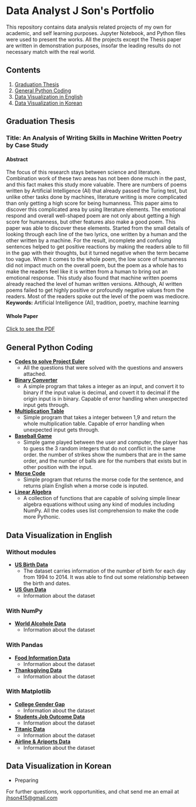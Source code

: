 # Data Analyst J Son's Portfolio
This repository contains data analysis related projects of my own for academic, and self learning purposes. Jupyter Notebook, and Python files were used to present the works. All the projects except the Thesis paper are written in demonstration purposes, insofar the leading results do not necessary match with the real world.  

## Contents
1. [Graduation Thesis](#graduation-thesis)
2. [General Python Coding](#general-python-coding)
3. [Data Visualization in English](#data-visualization-in-english)
4. [Data Visualization in Korean](#data-visualization-in-korean)

## Graduation Thesis
### Title: An Analysis of Writing Skills in Machine Written Poetry by Case Study
#### Abstract
The focus of this research stays between science and literature. Combination work of these two areas has not been done much in the past, and this fact makes this study more valuable. There are numbers of poems written by Artificial Intelligence (AI) that already passed the Turing test, but unlike other tasks done by machines, literature writing is more complicated than only getting a high score for being humanness. This paper aims to discover this complicated area by using literature elements. The emotional respond and overall well-shaped poem are not only about getting a high score for humanness, but other features also make a good poem. This paper was able to discover these elements. Started from the small details of looking through each line of the two lyrics, one written by a human and the other written by a machine. For the result, incomplete and confusing sentences helped to get positive reactions by making the readers able to fill in the gap with their thoughts, but it turned negative when the term became too vague. When it comes to the whole poem, the low score of humanness did not impact much on the overall poem, but the poem as a whole has to make the readers feel like it is written from a human to bring out an emotional response. This study also found that machine written poems already reached the level of human written versions. Although, AI written poems failed to get highly positive or profoundly negative values from the readers. Most of the readers spoke out the level of the poem was mediocre.  
**Keywords:** Artificial Intelligence (AI), tradition, poetry, machine learning  
#### Whole Paper
[Click to see the PDF](./graduation_thesis/graduation_thesis.pdf)

## General Python Coding
- [**Codes to solve Project Euler**](./python_work/project_euler/)
  - All the questions that were solved with the questions and answers attached.
- **[Binary Converter](./python_work/1.binary_converter.py)**  
  - A simple program that takes a integer as an input, and convert it to binary if the input value is decimal, and covert it to decimal if the origin input is in binary. Capable of error handling when unexpected input gets through.
- **[Multiplication Table](./python_work/2.multiplication_table.py)**
  - Simple program that takes a integer between 1,9 and return the whole multiplication table. Capable of error handling when unexpected input gets through.
- **[Baseball Game](./python_work/3.baseball_game.py)**
  - Simple game played between the user and computer, the player has to guess the 3 random integers that do not conflict in the same order. the number of strikes show the numbers that are in the same order, and the number of balls are for the numbers that exists but in other position with the input.  
- **[Morse Code](./python_work/4.morse_code.py)**
  - Simple program that returns the morse code for the sentence, and returns plain English when a morse code is inputed.
- **[Linear Algebra](./python_work/5.linear_algebra.py)**
  - A collection of functions that are capable of solving simple linear algebra equations without using any kind of modules including NumPy. All the codes uses list comprehension to make the code more Pythonic.

## Data Visualization in English
### Without modules
- **[US Birth Data](./data_analysis/without_modules/us_birth/us_birth.ipynb)**
  - The dataset carries information of the number of birth for each day from 1994 to 2014. It was able to find out some relationship between the birth and dates.
- **[US Gun Data](./data_analysis/without_modules/us_guns/us_guns.ipynb)**  
  - Information about the dataset

### With NumPy
- **[World Alcohole Data](./data_analysis/with_numpy/world_alcohol/world_alcohol.ipynb)**
  - Information about the dataset

### With Pandas
- **[Food Information Data](./data_analysis/with_pandas/food_information_data/food_information_analysis.ipynb)**
  - Information about the dataset
- **[Thanksgiving Data](./data_analysis/with_pandas/us_thanksgiving_dinner/Thanksgiving_dinner.ipynb)**
  - Information about the dataset

### With Matplotlib
- **[College Gender Gap](./data_analysis/with_matplotlib/gender_gap_in_college/college_gender_gap.ipynb)**
  - Information about the dataset
- **[Students Job Outcome Data](./data_analysis/with_matplotlib/job_outcomes_of_students/job_outcomes.ipynb)**
  - Information about the dataset
- **[Titanic Data](./data_analysis/with_seaborn/titanic.ipynb)**
  - Information about the dataset
- **[Airline & Ariports Data](./data_analysis/with_basemap/airlines_and_airports/airlines_and_airports.ipynb)**
  - Information about the dataset

## Data Visualization in Korean
- Preparing

For further questions, work opportunities, and chat send me an email at jhson415@gmail.com
